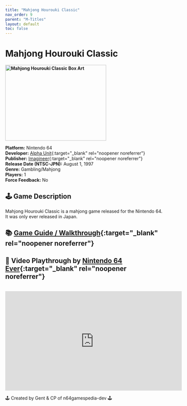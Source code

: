 ```yaml
---
title: "Mahjong Hourouki Classic"
nav_order: 9
parent: "M-Titles"
layout: default
toc: false
---
```


# Mahjong Hourouki Classic

<b>
<img src="https://images.launchbox-app.com//33442a35-dc79-41ba-bb19-12b2367fd625.png" alt="Mahjong Hourouki Classic Box Art" width="320" height="240" />
</b>

**Platform:** Nintendo 64  
**Developer:** [Alpha Unit](https://www.mobygames.com/company/alpha-unit){:target="_blank" rel="noopener noreferrer"}  
**Publisher:** [Imagineer](https://en.wikipedia.org/wiki/Imagineer_(Japanese_company)){:target="_blank" rel="noopener noreferrer"}  
**Release Date (NTSC-JPN):** August 1, 1997  
**Genre:** Gambling/Mahjong  
**Players:** 1  
**Force Feedback:** No  

## 🕹️ Game Description
Mahjong Hourouki Classic is a mahjong game released for the Nintendo 64. It was only ever released in Japan.

## 📚 [Game Guide / Walkthrough](https://gamefaqs.gamespot.com/n64/574520-mahjong-hourouki-classic/faqs/79178){:target="_blank" rel="noopener noreferrer"}

## 🎥 Video Playthrough by [Nintendo 64 Ever](https://www.youtube.com/channel/UCJGb8I27ZXFM1Ox6qxc9Dlg){:target="_blank" rel="noopener noreferrer"}
<br />  
<iframe width="560" height="315" src="https://www.youtube.com/embed/01QJ8Kqytho" title="Mahjong Hourouki Classic Gameplay" frameborder="0" allowfullscreen></iframe>

🕹️ Created by Gent & CP of n64gamespedia-dev 🕹️  
<!-- Vault Format: n64gamespedia-dev -->  
<!-- Protocol Source: _vault-specs/format-protocol.md -->
